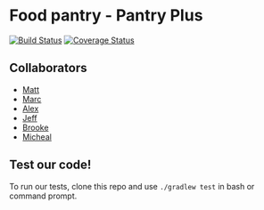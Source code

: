 # Food pantry - Pantry Plus
[![Build Status](https://travis-ci.org/NAPOSCA/pantryplus.svg?branch=master)](https://travis-ci.org/NAPOSCA/pantryplus)
[![Coverage Status](https://coveralls.io/repos/github/NAPOSCA/pantryplus/badge.svg?branch=master&service=github)](https://coveralls.io/github/NAPOSCA/pantryplus?branch=master)

## Collaborators
- [Matt]
- [Marc]
- [Alex]
- [Jeff]
- [Brooke]
- [Micheal]

## Test our code!
To run our tests, clone this repo and use `./gradlew test` in bash or command prompt.

[Alex]: https://github.com/alexjamesmalcolm
[Brooke]: https://github.com/BrookeHau
[Jeff]: https://github.com/JDSalisbury
[Micheal]: https://github.com/Xommon
[Matt]: https://github.com/theoccasionalist
[Marc]: https://github.com/marcbgold

